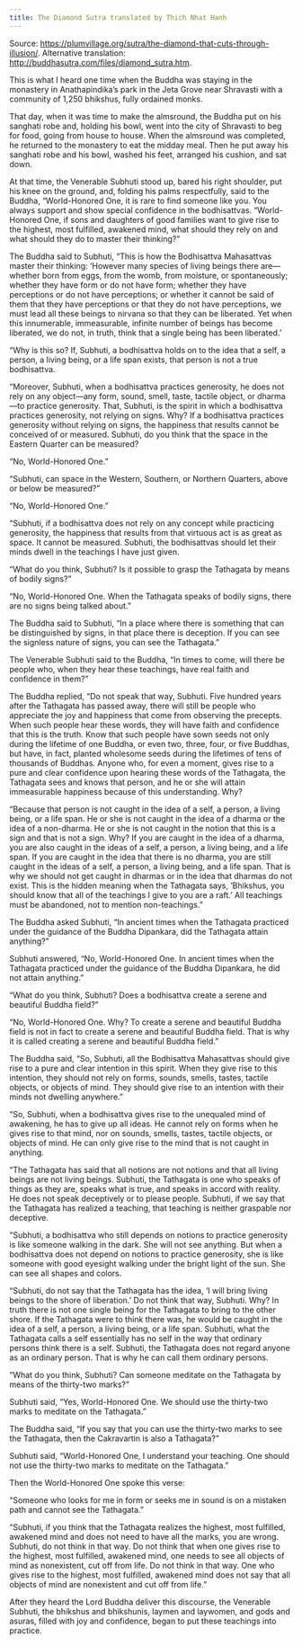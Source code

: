 ```yaml
---
title: The Diamond Sutra translated by Thich Nhat Hanh
---
```


Source: https://plumvillage.org/sutra/the-diamond-that-cuts-through-illusion/.  Alternative translation: http://buddhasutra.com/files/diamond_sutra.htm.

This is what I heard one time when the Buddha was staying in the monastery in Anathapindika’s park in the Jeta Grove near Shravasti with a community of 1,250 bhikshus, fully ordained monks.

That day, when it was time to make the almsround, the Buddha put on his sanghati robe and, holding his bowl, went into the city of Shravasti to beg for food, going from house to house. When the almsround was completed, he returned to the monastery to eat the midday meal. Then he put away his sanghati robe and his bowl, washed his feet, arranged his cushion, and sat down.

At that time, the Venerable Subhuti stood up, bared his right shoulder, put his knee on the ground, and, folding his palms respectfully, said to the Buddha, “World-Honored One, it is rare to find someone like you. You always support and show special confidence in the bodhisattvas.
“World-Honored One, if sons and daughters of good families want to give rise to the highest, most fulfilled, awakened mind, what should they rely on and what should they do to master their thinking?”

The Buddha said to Subhuti, “This is how the Bodhisattva Mahasattvas master their thinking: ‘However many species of living beings there are—whether born from eggs, from the womb, from moisture, or spontaneously; whether they have form or do not have form; whether they have perceptions or do not have perceptions; or whether it cannot be said of them that they have perceptions or that they do not have perceptions, we must lead all these beings to nirvana so that they can be liberated. Yet when this innumerable, immeasurable, infinite number of beings has become liberated, we do not, in truth, think that a single being has been liberated.’

“Why is this so? If, Subhuti, a bodhisattva holds on to the idea that a self, a person, a living being, or a life span exists, that person is not a true bodhisattva.

“Moreover, Subhuti, when a bodhisattva practices generosity, he does not rely on any object—any form, sound, smell, taste, tactile object, or dharma—to practice generosity. That, Subhuti, is the spirit in which a bodhisattva practices generosity, not relying on signs. Why? If a bodhisattva practices generosity without relying on signs, the happiness that results cannot be conceived of or measured. Subhuti, do you think that the space in the Eastern Quarter can be measured?

“No, World-Honored One.”

“Subhuti, can space in the Western, Southern, or Northern Quarters, above or below be measured?”

“No, World-Honored One.”

“Subhuti, if a bodhisattva does not rely on any concept while practicing generosity, the happiness that results from that virtuous act is as great as space. It cannot be measured. Subhuti, the bodhisattvas should let their minds dwell in the teachings I have just given.

“What do you think, Subhuti? Is it possible to grasp the Tathagata by means of bodily signs?”

“No, World-Honored One. When the Tathagata speaks of bodily signs, there are no signs being talked about.”

The Buddha said to Subhuti, “In a place where there is something that can be distinguished by signs, in that place there is deception. If you can see the signless nature of signs, you can see the Tathagata.”

The Venerable Subhuti said to the Buddha, “In times to come, will there be people who, when they hear these teachings, have real faith and confidence in them?”

The Buddha replied, “Do not speak that way, Subhuti. Five hundred years after the Tathagata has passed away, there will still be people who appreciate the joy and happiness that come from observing the precepts. When such people hear these words, they will have faith and confidence that this is the truth. Know that such people have sown seeds not only during the lifetime of one Buddha, or even two, three, four, or five Buddhas, but have, in fact, planted wholesome seeds during the lifetimes of tens of thousands of Buddhas. Anyone who, for even a moment, gives rise to a pure and clear confidence upon hearing these words of the Tathagata, the Tathagata sees and knows that person, and he or she will attain immeasurable happiness because of this understanding. Why?

“Because that person is not caught in the idea of a self, a person, a living being, or a life span. He or she is not caught in the idea of a dharma or the idea of a non-dharma. He or she is not caught in the notion that this is a sign and that is not a sign. Why? If you are caught in the idea of a dharma, you are also caught in the ideas of a self, a person, a living being, and a life span. If you are caught in the idea that there is no dharma, you are still caught in the ideas of a self, a person, a living being, and a life span. That is why we should not get caught in dharmas or in the idea that dharmas do not exist. This is the hidden meaning when the Tathagata says, ‘Bhikshus, you should know that all of the teachings I give to you are a raft.’ All teachings must be abandoned, not to mention non-teachings.”

The Buddha asked Subhuti, “In ancient times when the Tathagata practiced under the guidance of the Buddha Dipankara, did the Tathagata attain anything?”

Subhuti answered, “No, World-Honored One. In ancient times when the Tathagata practiced under the guidance of the Buddha Dipankara, he did not attain anything.”

“What do you think, Subhuti? Does a bodhisattva create a serene and beautiful Buddha field?”

“No, World-Honored One. Why? To create a serene and beautiful Buddha field is not in fact to create a serene and beautiful Buddha field. That is why it is called creating a serene and beautiful Buddha field.”

The Buddha said, “So, Subhuti, all the Bodhisattva Mahasattvas should give rise to a pure and clear intention in this spirit. When they give rise to this intention, they should not rely on forms, sounds, smells, tastes, tactile objects, or objects of mind. They should give rise to an intention with their minds not dwelling anywhere.”

“So, Subhuti, when a bodhisattva gives rise to the unequaled mind of awakening, he has to give up all ideas. He cannot rely on forms when he gives rise to that mind, nor on sounds, smells, tastes, tactile objects, or objects of mind. He can only give rise to the mind that is not caught in anything.

“The Tathagata has said that all notions are not notions and that all living beings are not living beings. Subhuti, the Tathagata is one who speaks of things as they are, speaks what is true, and speaks in accord with reality. He does not speak deceptively or to please people. Subhuti, if we say that the Tathagata has realized a teaching, that teaching is neither graspable nor deceptive.

“Subhuti, a bodhisattva who still depends on notions to practice generosity is like someone walking in the dark. She will not see anything. But when a bodhisattva does not depend on notions to practice generosity, she is like someone with good eyesight walking under the bright light of the sun. She can see all shapes and colors.

“Subhuti, do not say that the Tathagata has the idea, ‘I will bring living beings to the shore of liberation.’ Do not think that way, Subhuti. Why? In truth there is not one single being for the Tathagata to bring to the other shore. If the Tathagata were to think there was, he would be caught in the idea of a self, a person, a living being, or a life span. Subhuti, what the Tathagata calls a self essentially has no self in the way that ordinary persons think there is a self. Subhuti, the Tathagata does not regard anyone as an ordinary person. That is why he can call them ordinary persons.

“What do you think, Subhuti? Can someone meditate on the Tathagata by means of the thirty-two marks?”

Subhuti said, “Yes, World-Honored One. We should use the thirty-two marks to meditate on the Tathagata.”

The Buddha said, “If you say that you can use the thirty-two marks to see the Tathagata, then the Cakravartin is also a Tathagata?”

Subhuti said, “World-Honored One, I understand your teaching. One should not use the thirty-two marks to meditate on the Tathagata.”

Then the World-Honored One spoke this verse:

“Someone who looks for me in form
or seeks me in sound
is on a mistaken path
and cannot see the Tathagata.”

“Subhuti, if you think that the Tathagata realizes the highest, most fulfilled, awakened mind and does not need to have all the marks, you are wrong. Subhuti, do not think in that way. Do not think that when one gives rise to the highest, most fulfilled, awakened mind, one needs to see all objects of mind as nonexistent, cut off from life. Do not think in that way. One who gives rise to the highest, most fulfilled, awakened mind does not say that all objects of mind are nonexistent and cut off from life.”

After they heard the Lord Buddha deliver this discourse, the Venerable Subhuti, the bhikshus and bhikshunis, laymen and laywomen, and gods and asuras, filled with joy and confidence, began to put these teachings into practice.
